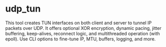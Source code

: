 # udp_tun
This tool creates TUN interfaces on both client and server to tunnel IP packets over UDP. It offers optional XOR encryption, dynamic pacing, jitter buffering, keep-alives, reconnect logic, and multithreaded operation (with epoll). Use CLI options to fine-tune IP, MTU, buffers, logging, and more.
